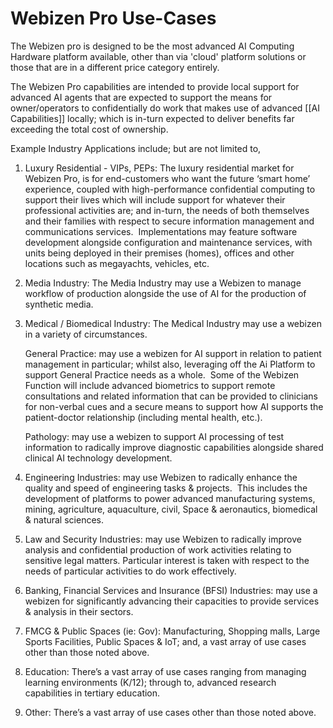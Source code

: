 # Webizen Pro Use-Cases
The Webizen pro is designed to be the most advanced AI Computing Hardware platform available, other than via 'cloud' platform solutions or those that are in a different price category entirely. 

The Webizen Pro capabilities are intended to provide local support for advanced AI agents that are expected to support the means for owner/operators to confidentially do work that makes use of advanced [[AI Capabilities]] locally; which is in-turn expected to deliver benefits far exceeding the total cost of ownership. 

Example Industry Applications include; but are not limited to,

1.  Luxury Residential - VIPs, PEPs: The luxury residential market for Webizen Pro, is for end-customers who want the future ‘smart home’ experience, coupled with high-performance confidential computing to support their lives which will include support for whatever their professional activities are; and in-turn, the needs of both themselves and their families with respect to secure information management and communications services.  Implementations may feature software development alongside configuration and maintenance services, with units being deployed in their premises (homes), offices and other locations such as megayachts, vehicles, etc. 
    
2.  Media Industry: The Media Industry may use a Webizen to manage workflow of production alongside the use of AI for the production of synthetic media. 
    
3.  Medical / Biomedical Industry: The Medical Industry may use a webizen in a variety of circumstances.  
      
    General Practice: may use a webizen for AI support in relation to patient management in particular; whilst also, leveraging off the Ai Platform to support General Practice needs as a whole.  Some of the Webizen Function will include advanced biometrics to support remote consultations and related information that can be provided to clinicians for non-verbal cues and a secure means to support how AI supports the patient-doctor relationship (including mental health, etc.).   
      
    Pathology: may use a webizen to support AI processing of test information to radically improve diagnostic capabilities alongside shared clinical AI technology development.
    
4.  Engineering Industries: may use Webizen to radically enhance the quality and speed of engineering tasks & projects.  This includes the development of platforms to power advanced manufacturing systems, mining, agriculture, aquaculture, civil, Space & aeronautics, biomedical & natural sciences. 
    
5.  Law and Security Industries: may use Webizen to radically improve analysis and confidential production of work activities relating to sensitive legal matters. Particular interest is taken with respect to the needs of particular activities to do work effectively.
    
6.  Banking, Financial Services and Insurance (BFSI) Industries: may use a webizen for significantly advancing their capacities to provide services & analysis in their sectors.
    
7.  FMCG & Public Spaces (ie: Gov): Manufacturing, Shopping malls, Large Sports Facilities, Public Spaces & IoT; and, a vast array of use cases other than those noted above.
    
8.  Education: There’s a vast array of use cases ranging from managing learning environments (K/12); through to, advanced research capabilities in tertiary education. 
    
9.  Other: There’s a vast array of use cases other than those noted above.
    